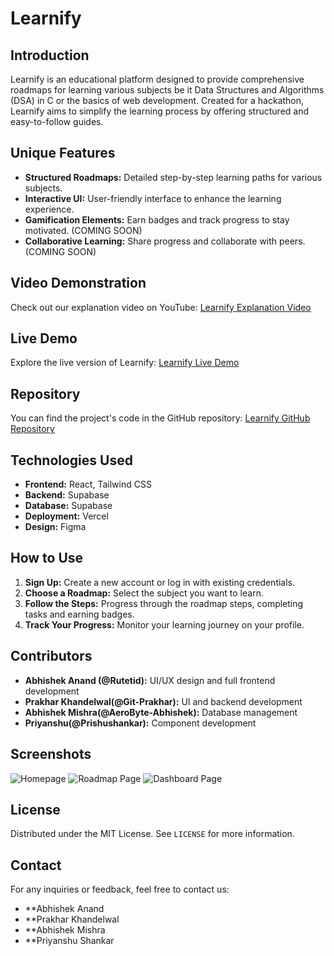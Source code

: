 # Learnify

## Introduction
Learnify is an educational platform designed to provide comprehensive roadmaps for learning various subjects be it Data Structures and Algorithms (DSA) in C or the basics of web development. Created for a hackathon, Learnify aims to simplify the learning process by offering structured and easy-to-follow guides.

## Unique Features
- **Structured Roadmaps:** Detailed step-by-step learning paths for various subjects.
- **Interactive UI:** User-friendly interface to enhance the learning experience.
- **Gamification Elements:** Earn badges and track progress to stay motivated. (COMING SOON)
- **Collaborative Learning:** Share progress and collaborate with peers. (COMING SOON)

## Video Demonstration
Check out our explanation video on YouTube:
[Learnify Explanation Video](https://youtu.be/qAjMedXjqbk)

## Live Demo
Explore the live version of Learnify:
[Learnify Live Demo](https://learnify-edu.vercel.app/)

## Repository
You can find the project's code in the GitHub repository:
[Learnify GitHub Repository](https://github.com/Rutetid/Learnify)

## Technologies Used
- **Frontend:** React, Tailwind CSS
- **Backend:** Supabase
- **Database:** Supabase
- **Deployment:** Vercel
- **Design:** Figma

## How to Use
1. **Sign Up:** Create a new account or log in with existing credentials.
2. **Choose a Roadmap:** Select the subject you want to learn.
3. **Follow the Steps:** Progress through the roadmap steps, completing tasks and earning badges.
4. **Track Your Progress:** Monitor your learning journey on your profile.

## Contributors
- **Abhishek Anand (@Rutetid):** UI/UX design and full frontend development
- **Prakhar Khandelwal(@Git-Prakhar):** UI and backend development
- **Abhishek Mishra(@AeroByte-Abhishek):** Database management
- **Priyanshu(@Prishushankar):** Component development

## Screenshots
![Homepage](https://media.discordapp.net/attachments/1242374647035592705/1244407950206828564/Learnify_Thumbnail.png?ex=665500b7&is=6653af37&hm=827c32e0a110c2800dedd9376644c354a0f1f8fb14257203fe8bf126331b9ce7&=&format=webp&quality=lossless&width=687&height=386)
![Roadmap Page](https://media.discordapp.net/attachments/1242374647035592705/1244408618200072293/image.png?ex=66550156&is=6653afd6&hm=c48d2887e3dee8e29b79addd1207d9b547850917a4a14caafc87e7d949750ea9&=&format=webp&quality=lossless&width=687&height=387)
![Dashboard Page](https://media.discordapp.net/attachments/1242374647035592705/1244408333474201700/image.png?ex=66550112&is=6653af92&hm=c73b502d67b54445b51dea9f31b5b972580491c0aafd207445c2a8b674376812&=&format=webp&quality=lossless&width=687&height=386)

## License
Distributed under the MIT License. See `LICENSE` for more information.

## Contact
For any inquiries or feedback, feel free to contact us:
- **Abhishek Anand
- **Prakhar Khandelwal
- **Abhishek Mishra
- **Priyanshu Shankar
